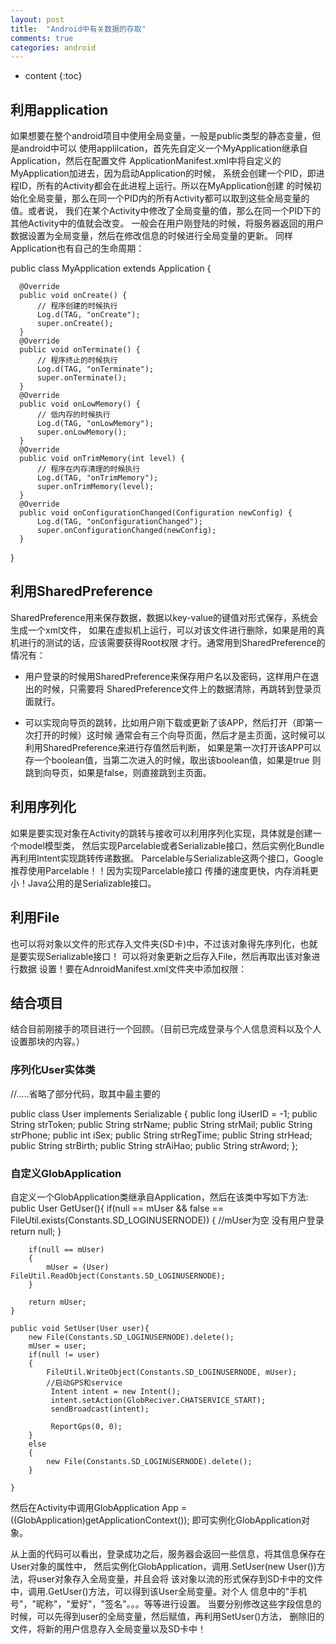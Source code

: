 ```yaml
---
layout: post
title:  "Android中有关数据的存取"
comments: true
categories: android
---
```


* content
{:toc}

## 利用application

如果想要在整个android项目中使用全局变量，一般是public类型的静态变量，但是android中可以
使用applilcation，首先先自定义一个MyApplication继承自Application，然后在配置文件
ApplicationManifest.xml中将自定义的MyApplication加进去，因为启动Application的时候，
系统会创建一个PID，即进程ID，所有的Activity都会在此进程上运行。所以在MyApplication创建
的时候初始化全局变量，那么在同一个PID内的所有Activity都可以取到这些全局变量的值。或者说，
我们在某个Activity中修改了全局变量的值，那么在同一个PID下的其他Activity中的值就会改变。
一般会在用户刚登陆的时候，将服务器返回的用户数据设置为全局变量，然后在修改信息的时候进行全局变量的更新。
同样Application也有自己的生命周期：


  public class MyApplication extends Application {

      @Override
      public void onCreate() {
          // 程序创建的时候执行
          Log.d(TAG, "onCreate");
          super.onCreate();
      }
      @Override
      public void onTerminate() {
          // 程序终止的时候执行
          Log.d(TAG, "onTerminate");
          super.onTerminate();
      }
      @Override
      public void onLowMemory() {
          // 低内存的时候执行
          Log.d(TAG, "onLowMemory");
          super.onLowMemory();
      }
      @Override
      public void onTrimMemory(int level) {
          // 程序在内存清理的时候执行
          Log.d(TAG, "onTrimMemory");
          super.onTrimMemory(level);
      }
      @Override
      public void onConfigurationChanged(Configuration newConfig) {
          Log.d(TAG, "onConfigurationChanged");
          super.onConfigurationChanged(newConfig);
      }

  }

## 利用SharedPreference

SharedPreference用来保存数据，数据以key-value的键值对形式保存，系统会生成一个xml文件，
如果在虚拟机上运行，可以对该文件进行删除，如果是用的真机进行的测试的话，应该需要获得Root权限
才行。通常用到SharedPreference的情况有：

* 用户登录的时候用SharedPreference来保存用户名以及密码，这样用户在退出的时候，只需要将
SharedPreference文件上的数据清除，再跳转到登录页面就行。

* 可以实现向导页的跳转，比如用户刚下载或更新了该APP，然后打开（即第一次打开的时候）这时候
通常会有三个向导页面，然后才是主页面，这时候可以利用SharedPreference来进行存值然后判断，
如果是第一次打开该APP可以存一个boolean值，当第二次进入的时候，取出该boolean值，如果是true
则跳到向导页，如果是false，则直接跳到主页面。

## 利用序列化

如果是要实现对象在Activity的跳转与接收可以利用序列化实现，具体就是创建一个model模型类，
然后实现Parcelable或者Serializable接口，然后实例化Bundle再利用Intent实现跳转传递数据。
Parcelable与Serializable这两个接口，Google推荐使用Parcelable！！因为实现Parcelable接口
传播的速度更快，内存消耗更小！Java公用的是Serializable接口。

## 利用File

也可以将对象以文件的形式存入文件夹(SD卡)中，不过该对象得先序列化，也就是要实现Serializable接口！
可以将对象更新之后存入File，然后再取出该对象进行数据
设置！要在AdnroidManifest.xml文件夹中添加权限：
<uses-permission android:name="android.permission.WRITE_EXTERNAL_STORAGE" />
<uses-permission android:name="android.permission.READ_EXTERNAL_STORAGE" />

## 结合项目

结合目前刚接手的项目进行一个回顾。（目前已完成登录与个人信息资料以及个人设置那块的内容。）

### 序列化User实体类

//.....省略了部分代码，取其中最主要的

public class User implements Serializable {
		public long iUserID = -1;
		public String strToken;
		public String strName;
		public String strMail;
		public String strPhone;
		public int iSex;
		public String strRegTime;
		public String strHead;
		public String strBirth;
		public String strAiHao;
		public String strAword;
	};

### 自定义GlobApplication

自定义一个GlobApplication类继承自Application，然后在该类中写如下方法:
public User GetUser(){
		if(null == mUser && false == FileUtil.exists(Constants.SD_LOGINUSERNODE))
		{
			//mUser为空 没有用户登录
			return null;
		}

		if(null == mUser)
		{
			mUser = (User) FileUtil.ReadObject(Constants.SD_LOGINUSERNODE);
		}

		return mUser;
	}

	public void SetUser(User user){
		new File(Constants.SD_LOGINUSERNODE).delete();
		mUser = user;
		if(null != user)
		{
			FileUtil.WriteObject(Constants.SD_LOGINUSERNODE, mUser);
			//启动GPS和service
			 Intent intent = new Intent();
			 intent.setAction(GlobReciver.CHATSERVICE_START);
			 sendBroadcast(intent);  

			 ReportGps(0, 0);
		}
		else
		{
			new File(Constants.SD_LOGINUSERNODE).delete();
		}

	}
然后在Activity中调用GlobApplication App = ((GlobApplication)getApplicationContext());
即可实例化GlobApplication对象。

从上面的代码可以看出，登录成功之后，服务器会返回一些信息，将其信息保存在User对象的属性中，
然后实例化GlobApplication，调用.SetUser(new User())方法，将user对象存入全局变量，并且会将
该对象以流的形式保存到SD卡中的文件中，调用.GetUser()方法，可以得到该User全局变量。对个人
信息中的"手机号"，"昵称"，"爱好"，"签名"。。。等等进行设置。
当要分别修改这些字段信息的时候，可以先得到user的全局变量，然后赋值，再利用SetUser()方法，
删除旧的文件，将新的用户信息存入全局变量以及SD卡中！
